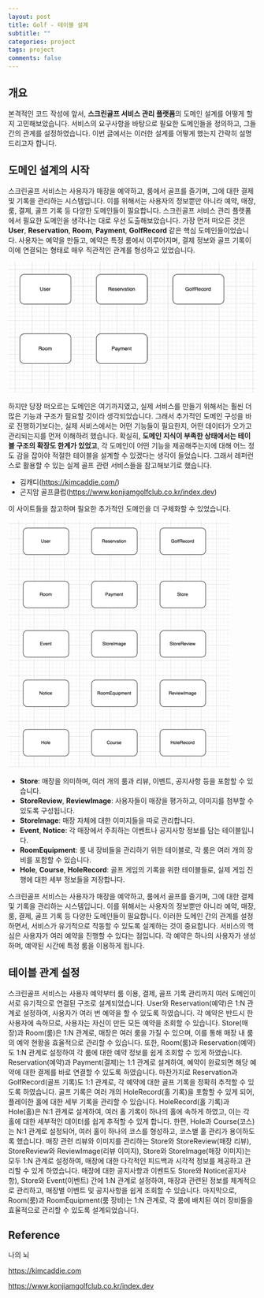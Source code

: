 ```yaml
---
layout: post
title: Golf - 테이블 설계
subtitle: ""
categories: project
tags: project
comments: false
---
```


## 개요

본격적인 코드 작성에 앞서, **스크린골프 서비스 관리 플랫폼**의 도메인 설계를 어떻게 할지 고민해보았습니다. 
서비스의 요구사항을 바탕으로 필요한 도메인들을 정의하고, 그들 간의 관계를 설정하였습니다. 
이번 글에서는 이러한 설계를 어떻게 했는지 간략히 설명드리고자 합니다.

## 도메인 설계의 시작

스크린골프 서비스는 사용자가 매장을 예약하고, 룸에서 골프를 즐기며, 그에 대한 결제 및 기록을 관리하는 시스템입니다. 
이를 위해서는 사용자의 정보뿐만 아니라 예약, 매장, 룸, 결제, 골프 기록 등 다양한 도메인들이 필요합니다. 
스크린골프 서비스 관리 플랫폼에서 필요한 도메인을 생각나는 대로 우선 도출해보았습니다.
가장 먼저 떠오른 것은 **User**, **Reservation**, **Room**, **Payment**, **GolfRecord** 같은 핵심 도메인들이었습니다. 
사용자는 예약을 만들고, 예약은 특정 룸에서 이루어지며, 결제 정보와 골프 기록이 이에 연결되는 형태로 매우 직관적인 관계를 형성하고 있었습니다.

![img.png](/assets/img/projects/golf/img.png)

하지만 당장 떠오르는 도메인은 여기까지였고, 실제 서비스를 만들기 위해서는 훨씬 더 많은 기능과 구조가 필요할 것이라 생각되었습니다. 
그래서 추가적인 도메인 구성을 바로 진행하기보다는, 실제 서비스에서는 어떤 기능들이 필요한지, 어떤 데이터가 오가고 관리되는지를 먼저 이해하려 했습니다.
확실히, **도메인 지식이 부족한 상태에서는 테이블 구조의 확장도 한계가 있었고**, 
각 도메인이 어떤 기능을 제공해주는지에 대해 어느 정도 감을 잡아야 적절한 테이블을 설계할 수 있겠다는 생각이 들었습니다.
그래서 레퍼런스로 활용할 수 있는 실제 골프 관련 서비스들을 참고해보기로 했습니다.

- 김캐디(https://kimcaddie.com/)
- 곤지암 골프클럽(https://www.konjiamgolfclub.co.kr/index.dev)

이 사이트들을 참고하며 필요한 추가적인 도메인을 더 구체화할 수 있었습니다.

![img.png](/assets/img/projects/golf/img_1.png)

- **Store**: 매장을 의미하며, 여러 개의 룸과 리뷰, 이벤트, 공지사항 등을 포함할 수 있습니다.
- **StoreReview**, **ReviewImage**: 사용자들이 매장을 평가하고, 이미지를 첨부할 수 있도록 구성됩니다.
- **StoreImage**: 매장 자체에 대한 이미지들을 따로 관리합니다.
- **Event**, **Notice**: 각 매장에서 주최하는 이벤트나 공지사항 정보를 담는 테이블입니다.
- **RoomEquipment**: 룸 내 장비들을 관리하기 위한 테이블로, 각 룸은 여러 개의 장비를 포함할 수 있습니다.
- **Hole**, **Course**, **HoleRecord**: 골프 게임의 기록을 위한 테이블들로, 실제 게임 진행에 대한 세부 정보들을 저장합니다.

스크린골프 서비스는 사용자가 매장을 예약하고, 룸에서 골프를 즐기며, 그에 대한 결제 및 기록을 관리하는 시스템입니다. 
이를 위해서는 사용자의 정보뿐만 아니라 예약, 매장, 룸, 결제, 골프 기록 등 다양한 도메인들이 필요합니다. 
이러한 도메인 간의 관계를 설정하면서, 서비스가 유기적으로 작동할 수 있도록 설계하는 것이 중요합니다.
서비스의 핵심은 사용자가 여러 예약을 진행할 수 있다는 점입니다. 
각 예약은 하나의 사용자가 생성하며, 예약된 시간에 특정 룸을 이용하게 됩니다. 

## 테이블 관계 설정

스크린골프 서비스는 사용자 예약부터 룸 이용, 결제, 골프 기록 관리까지 여러 도메인이 서로 유기적으로 연결된 구조로 설계되었습니다. 
User와 Reservation(예약)은 1:N 관계로 설정하여, 사용자가 여러 번 예약을 할 수 있도록 하였습니다. 
각 예약은 반드시 한 사용자에 속하므로, 사용자는 자신이 만든 모든 예약을 조회할 수 있습니다.
Store(매장)과 Room(룸)은 1:N 관계로, 매장은 여러 룸을 가질 수 있으며, 이를 통해 매장 내 룸의 예약 현황을 효율적으로 관리할 수 있습니다. 
또한, Room(룸)과 Reservation(예약)도 1:N 관계로 설정하여 각 룸에 대한 예약 정보를 쉽게 조회할 수 있게 하였습니다.
Reservation(예약)과 Payment(결제)는 1:1 관계로 설계하여, 예약이 완료되면 해당 예약에 대한 결제를 바로 연결할 수 있도록 하였습니다. 
마찬가지로 Reservation과 GolfRecord(골프 기록)도 1:1 관계로, 각 예약에 대한 골프 기록을 정확히 추적할 수 있도록 하였습니다. 
골프 기록은 여러 개의 HoleRecord(홀 기록)을 포함할 수 있게 되어, 플레이한 홀에 대한 세부 기록을 관리할 수 있습니다.
HoleRecord(홀 기록)과 Hole(홀)은 N:1 관계로 설계하여, 여러 홀 기록이 하나의 홀에 속하게 하였고, 이는 각 홀에 대한 세부적인 데이터를 쉽게 추적할 수 있게 합니다. 
한편, Hole과 Course(코스)는 N:1 관계로 설정되어, 여러 홀이 하나의 코스를 형성하고, 코스별 홀 관리가 용이하도록 했습니다.
매장 관련 리뷰와 이미지를 관리하는 Store와 StoreReview(매장 리뷰), StoreReview와 ReviewImage(리뷰 이미지), 
Store와 StoreImage(매장 이미지)는 모두 1:N 관계로 설정하여, 
매장에 대한 다각적인 피드백과 시각적 정보를 제공하고 관리할 수 있게 하였습니다.
매장에 대한 공지사항과 이벤트도 Store와 Notice(공지사항), Store와 Event(이벤트) 간에 1:N 관계로 설정하여, 
매장과 관련된 정보를 체계적으로 관리하고, 매장별 이벤트 및 공지사항을 쉽게 조회할 수 있습니다.
마지막으로, Room(룸)과 RoomEquipment(룸 장비)는 1:N 관계로, 각 룸에 배치된 여러 장비들을 효율적으로 관리할 수 있도록 설계되었습니다.

## Reference

나의 뇌

<https://kimcaddie.com>

<https://www.konjiamgolfclub.co.kr/index.dev>
